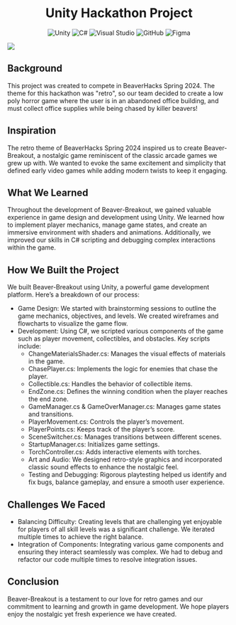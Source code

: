 <h1 align="center">Unity Hackathon Project</h1>

<div align="center">
  
  ![Unity](https://img.shields.io/badge/unity-%23000000.svg?style=for-the-badge&logo=unity&logoColor=white)
  ![C#](https://img.shields.io/badge/c%23-%23239120.svg?style=for-the-badge&logo=csharp&logoColor=white)
  ![Visual Studio](https://img.shields.io/badge/Visual%20Studio-5C2D91.svg?style=for-the-badge&logo=visual-studio&logoColor=white)
  ![GitHub](https://img.shields.io/badge/github-%23121011.svg?style=for-the-badge&logo=github&logoColor=white)
  ![Figma](https://img.shields.io/badge/figma-%23F24E1E.svg?style=for-the-badge&logo=figma&logoColor=white)
  
</div>

<img src="https://d112y698adiu2z.cloudfront.net/photos/production/software_photos/002/908/207/datas/gallery.jpg"/>

<h2>Background</h2>
This project was created to compete in BeaverHacks Spring 2024. The theme for this hackathon was "retro", so our team decided to create a low poly horror game where the user is in an abandoned office building, and must collect office supplies while being chased by killer beavers!

<h2>Inspiration</h2>
The retro theme of BeaverHacks Spring 2024 inspired us to create Beaver-Breakout, a nostalgic game reminiscent of the classic arcade games we grew up with. We wanted to evoke the same excitement and simplicity that defined early video games while adding modern twists to keep it engaging.

<h2>What We Learned</h2>
Throughout the development of Beaver-Breakout, we gained valuable experience in game design and development using Unity. We learned how to implement player mechanics, manage game states, and create an immersive environment with shaders and animations. Additionally, we improved our skills in C# scripting and debugging complex interactions within the game.

<h2>How We Built the Project</h2>
We built Beaver-Breakout using Unity, a powerful game development platform. Here’s a breakdown of our process:

- Game Design: We started with brainstorming sessions to outline the game mechanics, objectives, and levels. We created wireframes and flowcharts to visualize the game flow.
- Development: Using C#, we scripted various components of the game such as player movement, collectibles, and obstacles. Key scripts include:
  - ChangeMaterialsShader.cs: Manages the visual effects of materials in the game.
  - ChasePlayer.cs: Implements the logic for enemies that chase the player.
  - Collectible.cs: Handles the behavior of collectible items.
  - EndZone.cs: Defines the winning condition when the player reaches the end zone.
  - GameManager.cs & GameOverManager.cs: Manages game states and transitions.
  - PlayerMovement.cs: Controls the player’s movement.
  - PlayerPoints.cs: Keeps track of the player’s score.
  - SceneSwitcher.cs: Manages transitions between different scenes.
  - StartupManager.cs: Initializes game settings.
  - TorchController.cs: Adds interactive elements with torches.
  - Art and Audio: We designed retro-style graphics and incorporated classic sound effects to enhance the nostalgic feel.
  - Testing and Debugging: Rigorous playtesting helped us identify and fix bugs, balance gameplay, and ensure a smooth user experience.

<h2>Challenges We Faced</h2>

- Balancing Difficulty: Creating levels that are challenging yet enjoyable for players of all skill levels was a significant challenge. We iterated multiple times to achieve the right balance.
- Integration of Components: Integrating various game components and ensuring they interact seamlessly was complex. We had to debug and refactor our code multiple times to resolve integration issues.

<h2>Conclusion</h2>
Beaver-Breakout is a testament to our love for retro games and our commitment to learning and growth in game development. We hope players enjoy the nostalgic yet fresh experience we have created.

